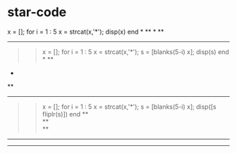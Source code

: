 # star-code
x = [];
for i = 1 : 5
    x = strcat(x,'*');
    disp(x)
end
*
**
*
**
***
>> x = [];
for i = 1 : 5
    x = strcat(x,'*');
    s = [blanks(5-i) x];
    disp(s)
end
    *
   **
  *
 **
***
>> 
>> x = [];
for i = 1 : 5
    x = strcat(x,'*');
    s = [blanks(5-i) x];
    disp([s fliplr(s)])
end
    **    
   **   
  **  
 **** 
****
